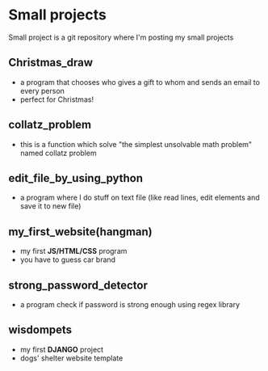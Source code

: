 # Small projects 
Small project is a git repository where I'm posting my small projects 

## Christmas_draw
- a program that chooses who gives a gift to whom and sends an email to every person
- perfect for Christmas!

## collatz_problem
- this is a function which solve "the simplest unsolvable math problem" named collatz problem

## edit_file_by_using_python
- a program where I do stuff on text file (like read lines, edit elements and save it to new file)

## my_first_website(hangman)
- my first **JS/HTML/CSS** program 
- you have to guess car brand 

## strong_password_detector
- a program check if password is strong enough using regex library 

## wisdompets
- my first **DJANGO** project 
- dogs' shelter website template
